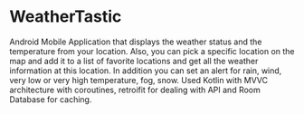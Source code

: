 # WeatherTastic
Android Mobile Application that displays the weather status and the temperature from your location. Also, you can pick a specific location on the map and add it to a list of favorite locations and get all the weather information at this location. In addition you can set an alert for rain, wind, very low or very high temperature, fog, snow.
Used Kotlin with MVVC architecture with coroutines, retroifit for dealing with API and Room Database for caching.
